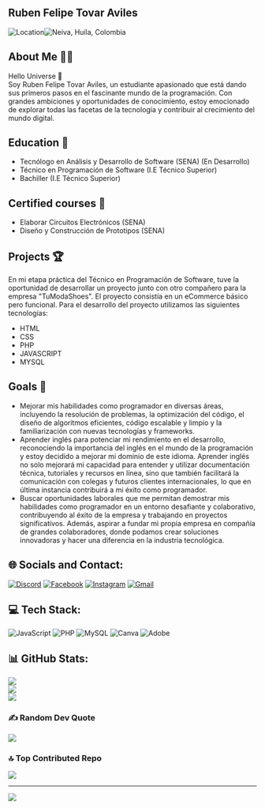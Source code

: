 ## Ruben Felipe Tovar Aviles

![Location](https://img.shields.io/badge/Location:-%237289DA.svg?color=green)![Neiva, Huila, Colombia](https://img.shields.io/badge/Neiva,Huila,Colombia-%237289DA.svg?color=blue)






##  About Me 👦🏻
Hello Universe 💫<br>Soy Ruben Felipe Tovar Aviles, un estudiante apasionado que está dando sus primeros pasos en el fascinante mundo de la programación. Con grandes ambiciones y oportunidades de conocimiento, estoy emocionado de explorar todas las facetas de la tecnología y contribuir al crecimiento del mundo digital.

## Education 🧩
- Tecnólogo en Análisis y Desarrollo de Software (SENA) (En Desarrollo)
- Técnico en Programación de Software (I.E Técnico Superior)
- Bachiller (I.E Técnico Superior)

## Certified courses 📄
- Elaborar Circuitos Electrónicos (SENA)
- Diseño y Construcción de Prototipos (SENA)

## Projects 🏆
En mi etapa práctica del Técnico en Programación de Software, tuve la oportunidad de desarrollar un proyecto junto con otro compañero para la empresa "TuModaShoes". El proyecto consistía en un eCommerce básico pero funcional. Para el desarrollo del proyecto utilizamos las siguientes tecnologías:
- HTML
- CSS
- PHP
- JAVASCRIPT
- MYSQL

## Goals 🚀
- Mejorar mis habilidades como programador en diversas áreas, incluyendo la resolución de problemas, la optimización del código, el diseño de algoritmos eficientes, código escalable y limpio  y la familiarización con nuevas tecnologías y frameworks. 
- Aprender inglés para potenciar mi rendimiento en el desarrollo, reconociendo la importancia del inglés en el mundo de la programación y estoy decidido a mejorar mi dominio de este idioma. Aprender inglés no solo mejorará mi capacidad para entender y utilizar documentación técnica, tutoriales y recursos en línea, sino que también facilitará la comunicación con colegas y futuros clientes internacionales, lo que en última instancia contribuirá a mi éxito como programador.
- Buscar oportunidades laborales que me permitan demostrar mis habilidades como programador en un entorno desafiante y colaborativo, contribuyendo al éxito de la empresa y trabajando en proyectos significativos. Además, aspirar a fundar mi propia empresa en compañía de grandes colaboradores, donde podamos crear soluciones innovadoras y hacer una diferencia en la industria tecnológica.

## 🌐 Socials and Contact:
[![Discord](https://img.shields.io/badge/Discord-%237289DA.svg?logo=discord&logoColor=white)](https://discord.gg/felipexx0869) [![Facebook](https://img.shields.io/badge/Facebook-%231877F2.svg?logo=Facebook&logoColor=white)](https://www.facebook.com/rubenfelipe.tovaraviles.3/) [![Instagram](https://img.shields.io/badge/Instagram-%23E4405F.svg?logo=Instagram&logoColor=white)](https://instagram.com/felipeaviles_06) [![Gmail](https://img.shields.io/badge/Gmail-%23D14836.svg?logo=Gmail&logoColor=white)](mailto:pipeaviles1608@gmail.com)

## 💻 Tech Stack:
![JavaScript](https://img.shields.io/badge/javascript-%23323330.svg?style=for-the-badge&logo=javascript&logoColor=%23F7DF1E) ![PHP](https://img.shields.io/badge/php-%23777BB4.svg?style=for-the-badge&logo=php&logoColor=white) ![MySQL](https://img.shields.io/badge/mysql-%2300000f.svg?style=for-the-badge&logo=mysql&logoColor=white) ![Canva](https://img.shields.io/badge/Canva-%2300C4CC.svg?style=for-the-badge&logo=Canva&logoColor=white) ![Adobe](https://img.shields.io/badge/adobe-%23FF0000.svg?style=for-the-badge&logo=adobe&logoColor=white)
## 📊 GitHub Stats:
![](https://github-readme-stats.vercel.app/api?username=FelipeTop69&theme=react&hide_border=false&include_all_commits=false&count_private=false)<br/>
![](https://github-readme-streak-stats.herokuapp.com/?user=FelipeTop69&theme=react&hide_border=false)<br/>
![](https://github-readme-stats.vercel.app/api/top-langs/?username=FelipeTop69&theme=react&hide_border=false&include_all_commits=false&count_private=false&layout=compact)

### ✍️ Random Dev Quote
![](https://quotes-github-readme.vercel.app/api?type=horizontal&theme=radical)

### 🔝 Top Contributed Repo
![](https://github-contributor-stats.vercel.app/api?username=FelipeTop69&limit=5&theme=tokyonight&combine_all_yearly_contributions=true)

---
[![](https://visitcount.itsvg.in/api?id=FelipeTop69&icon=8&color=0)](https://visitcount.itsvg.in)

<!-- Proudly created with GPRM ( https://gprm.itsvg.in ) -->

<!-- 
Shhh 🥷

# Cifrar y Descifrar Usando EncryptByPassPhrase

## Cifrar 🔐
```sql
DECLARE @clave NVARCHAR(128) = '';
DECLARE @textoOriginal NVARCHAR(MAX) = '';

DECLARE @cifrado VARBINARY(MAX);
SET @cifrado = EncryptByPassPhrase(@clave, @textoOriginal);


SELECT @cifrado AS TextoCifrado;
```
## Descifrar 🔓
```sql
DECLARE @claveDescifrar NVARCHAR(128) = '';
DECLARE @textoCifrado VARBINARY(MAX) = 

DECLARE @descifrado NVARCHAR(MAX);
SET @descifrado = CONVERT(NVARCHAR(MAX), DecryptByPassPhrase(@claveDescifrar, @textoCifrado));

SELECT @descifrado AS TextoDescifrado;
```
-->

